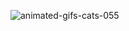 
![animated-gifs-cats-055](https://user-images.githubusercontent.com/110306407/185714190-c6660706-e62c-4ede-8499-fb91eed79773.gif)
